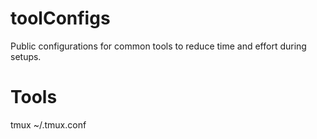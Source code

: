 # toolConfigs

Public configurations for common tools to reduce time and effort during setups.

# Tools

tmux  ~/.tmux.conf
